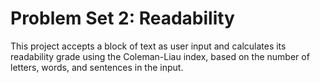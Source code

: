 # Problem Set 2: Readability

This project accepts a block of text as user input and calculates its readability grade using the Coleman-Liau index, based on the number of letters, words, and sentences in the input.